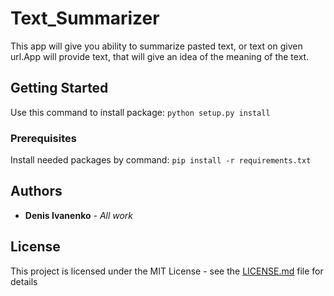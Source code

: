 # Text_Summarizer

This app will give you ability to summarize pasted text, or text on given url.App will provide text, that will give an idea of the meaning of the text.

## Getting Started

Use this command to install package:
`python setup.py install`

### Prerequisites

Install needed packages by command:
`pip install -r requirements.txt`

## Authors

* **Denis Ivanenko** - *All work* 

## License

This project is licensed under the MIT License - see the [LICENSE.md](LICENSE.) file for details
